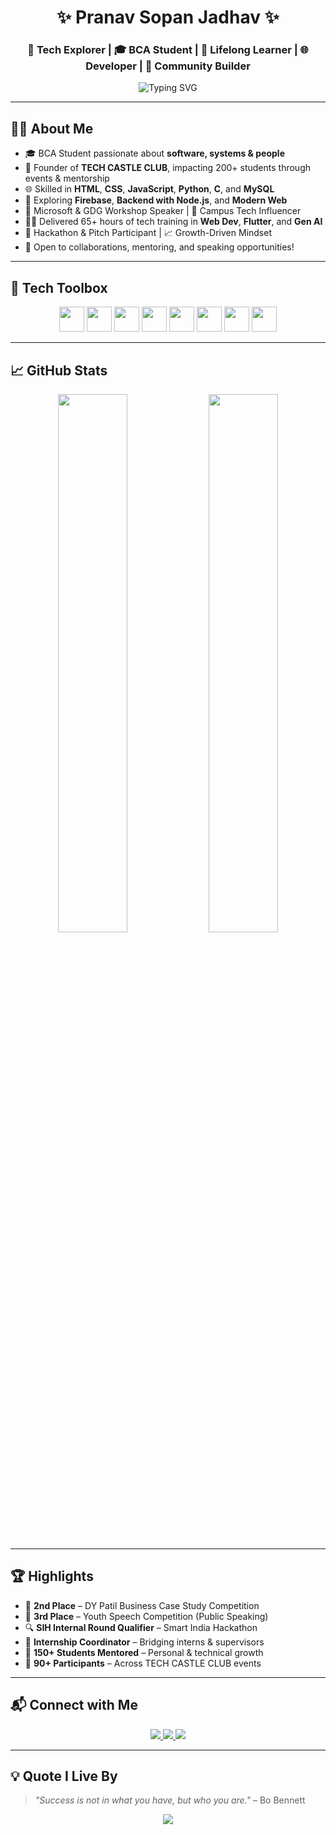 <h1 align="center">✨ Pranav Sopan Jadhav ✨</h1>
<h3 align="center">🚀 Tech Explorer | 🎓 BCA Student | 🧠 Lifelong Learner | 🌐 Developer | 👥 Community Builder</h3>

<p align="center">
  <img src="https://readme-typing-svg.demolab.com?font=Fira+Code&size=22&pause=1000&center=true&vCenter=true&width=440&lines=Hello+World!+I'm+Pranav+%F0%9F%91%8B;Building+tech+with+purpose...;Learning+%7C+Sharing+%7C+Leading" alt="Typing SVG" />
</p>

---

## 🧑‍💻 About Me

- 🎓 BCA Student passionate about **software, systems & people**
- 🧱 Founder of **TECH CASTLE CLUB**, impacting 200+ students through events & mentorship
- 🌐 Skilled in **HTML**, **CSS**, **JavaScript**, **Python**, **C**, and **MySQL**
- 🚀 Exploring **Firebase**, **Backend with Node.js**, and **Modern Web**
- 🎤 Microsoft & GDG Workshop Speaker | 📢 Campus Tech Influencer
- 🧑‍🏫 Delivered 65+ hours of tech training in **Web Dev**, **Flutter**, and **Gen AI**
- 🧩 Hackathon & Pitch Participant | 📈 Growth-Driven Mindset
- 💬 Open to collaborations, mentoring, and speaking opportunities!

---

## 🚀 Tech Toolbox

<p align="center">
  <img src="https://cdn.jsdelivr.net/gh/devicons/devicon/icons/html5/html5-original.svg" height="40" />
  <img src="https://cdn.jsdelivr.net/gh/devicons/devicon/icons/css3/css3-original.svg" height="40" />
  <img src="https://cdn.jsdelivr.net/gh/devicons/devicon/icons/javascript/javascript-original.svg" height="40" />
  <img src="https://cdn.jsdelivr.net/gh/devicons/devicon/icons/python/python-original.svg" height="40" />
  <img src="https://cdn.jsdelivr.net/gh/devicons/devicon/icons/c/c-original.svg" height="40" />
  <img src="https://cdn.jsdelivr.net/gh/devicons/devicon/icons/mysql/mysql-original.svg" height="40" />
  <img src="https://cdn.jsdelivr.net/gh/devicons/devicon/icons/firebase/firebase-plain.svg" height="40" />
  <img src="https://cdn.jsdelivr.net/gh/devicons/devicon/icons/git/git-original.svg" height="40" />
</p>

---

## 📈 GitHub Stats

<p align="center">
  <img src="https://github-readme-stats.vercel.app/api?username=Pranav9594&show_icons=true&theme=radical&hide_border=true&count_private=true" width="47%" />
  <img src="https://streak-stats.demolab.com?user=Pranav9594&theme=radical&hide_border=true" width="47%" />
</p>

---

## 🏆 Highlights

- 🏅 **2nd Place** – DY Patil Business Case Study Competition
- 🥉 **3rd Place** – Youth Speech Competition (Public Speaking)
- 🔍 **SIH Internal Round Qualifier** – Smart India Hackathon
- 💼 **Internship Coordinator** – Bridging interns & supervisors
- 🎯 **150+ Students Mentored** – Personal & technical growth
- 🌟 **90+ Participants** – Across TECH CASTLE CLUB events

---

## 📬 Connect with Me

<p align="center">
  <a href="mailto:pranavjadhav2908@gmail.com">
    <img src="https://img.shields.io/badge/Gmail-EA4335?style=for-the-badge&logo=gmail&logoColor=white" />
  </a>
  <a href="https://www.linkedin.com/in/pranav-jadhav-9a6a17317" target="_blank">
    <img src="https://img.shields.io/badge/LinkedIn-0A66C2?style=for-the-badge&logo=linkedin&logoColor=white" />
  </a>
  <a href="https://github.com/Pranav9594" target="_blank">
    <img src="https://img.shields.io/badge/GitHub-171515?style=for-the-badge&logo=github&logoColor=white" />
  </a>
</p>

---

## 💡 Quote I Live By

> _"Success is not in what you have, but who you are."_ – Bo Bennett

<p align="center">
  <img src="https://komarev.com/ghpvc/?username=Pranav9594&label=Profile+Views&color=00ccff&style=flat-square" />
</p>
